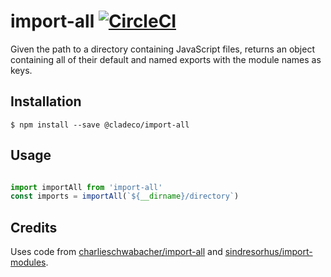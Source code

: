 # import-all [![CircleCI](https://circleci.com/gh/cladeco/import-all.svg?style=shield)](https://circleci.com/gh/cladeco/import-all)

Given the path to a directory containing JavaScript files, returns an object containing
all of their default and named exports with the module names as keys.

## Installation

```shell
$ npm install --save @cladeco/import-all
```

## Usage

```javascript

import importAll from 'import-all'
const imports = importAll(`${__dirname}/directory`)
```

## Credits

Uses code from [charlieschwabacher/import-all](https://github.com/charlieschwabacher/import-all) and [sindresorhus/import-modules](https://github.com/sindresorhus/import-modules).
